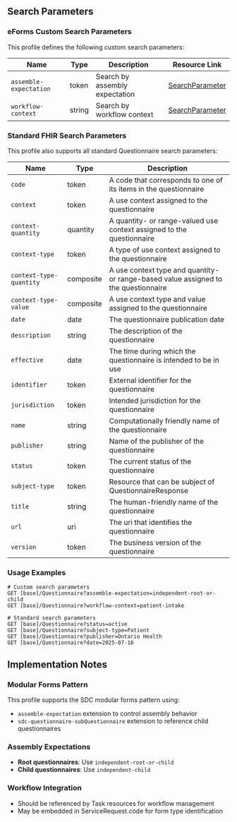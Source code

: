 ## Search Parameters

### eForms Custom Search Parameters

This profile defines the following custom search parameters:

| Name | Type | Description | Resource Link |
|------|------|-------------|---------------|
| `assemble-expectation` | token | Search by assembly expectation | [SearchParameter](SearchParameter-questionnaire-assemble-expectation.html) |
| `workflow-context` | string | Search by workflow context | [SearchParameter](SearchParameter-questionnaire-workflow-context.html) |

### Standard FHIR Search Parameters

This profile also supports all standard Questionnaire search parameters:

| Name | Type | Description |
|------|------|-------------|
| `code` | token | A code that corresponds to one of its items in the questionnaire |
| `context` | token | A use context assigned to the questionnaire |
| `context-quantity` | quantity | A quantity- or range-valued use context assigned to the questionnaire |
| `context-type` | token | A type of use context assigned to the questionnaire |
| `context-type-quantity` | composite | A use context type and quantity- or range-based value assigned to the questionnaire |
| `context-type-value` | composite | A use context type and value assigned to the questionnaire |
| `date` | date | The questionnaire publication date |
| `description` | string | The description of the questionnaire |
| `effective` | date | The time during which the questionnaire is intended to be in use |
| `identifier` | token | External identifier for the questionnaire |
| `jurisdiction` | token | Intended jurisdiction for the questionnaire |
| `name` | string | Computationally friendly name of the questionnaire |
| `publisher` | string | Name of the publisher of the questionnaire |
| `status` | token | The current status of the questionnaire |
| `subject-type` | token | Resource that can be subject of QuestionnaireResponse |
| `title` | string | The human-friendly name of the questionnaire |
| `url` | uri | The uri that identifies the questionnaire |
| `version` | token | The business version of the questionnaire |

### Usage Examples

```
# Custom search parameters
GET [base]/Questionnaire?assemble-expectation=independent-root-or-child
GET [base]/Questionnaire?workflow-context=patient-intake

# Standard search parameters
GET [base]/Questionnaire?status=active
GET [base]/Questionnaire?subject-type=Patient
GET [base]/Questionnaire?publisher=Ontario Health
GET [base]/Questionnaire?date=2025-07-16
```

## Implementation Notes

### Modular Forms Pattern
This profile supports the SDC modular forms pattern using:
- `assemble-expectation` extension to control assembly behavior
- `sdc-questionnaire-subQuestionnaire` extension to reference child questionnaires

### Assembly Expectations
- **Root questionnaires**: Use `independent-root-or-child`
- **Child questionnaires**: Use `independent-child`

### Workflow Integration
- Should be referenced by Task resources for workflow management
- May be embedded in ServiceRequest.code for form type identification